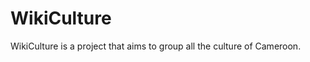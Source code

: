 # WikiCulture

WikiCulture is a project that aims to group all the culture of Cameroon.

<!-- It is a collaboration between [Tomdieu Ivan](https://dhlab.epfl.ch) at UY1 and the [Dr Tapamo](https://www.human-ist.unifr.ch) at the University of yaounde 1. -->
